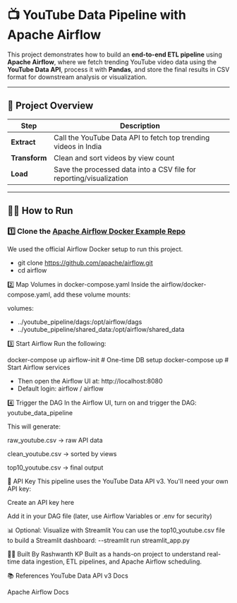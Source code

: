 # 📺 YouTube Data Pipeline with Apache Airflow

This project demonstrates how to build an **end-to-end ETL pipeline** using **Apache Airflow**, where we fetch trending YouTube video data using the **YouTube Data API**, process it with **Pandas**, and store the final results in CSV format for downstream analysis or visualization.

---

## 🚀 Project Overview

| Step     | Description |
|----------|-------------|
| **Extract**  | Call the YouTube Data API to fetch top trending videos in India |
| **Transform** | Clean and sort videos by view count |
| **Load**      | Save the processed data into a CSV file for reporting/visualization |

---

## 🧑‍💻 How to Run

### 1️⃣ Clone the [Apache Airflow Docker Example Repo](https://github.com/apache/airflow)

We used the official Airflow Docker setup to run this project.

- git clone https://github.com/apache/airflow.git
- cd airflow

2️⃣ Map Volumes in docker-compose.yaml
Inside the airflow/docker-compose.yaml, add these volume mounts:

volumes:
  - ../youtube_pipeline/dags:/opt/airflow/dags
  - ../youtube_pipeline/shared_data:/opt/airflow/shared_data


3️⃣ Start Airflow
Run the following:

docker-compose up airflow-init     # One-time DB setup
docker-compose up                  # Start Airflow services

- Then open the Airflow UI at: http://localhost:8080
- Default login: airflow / airflow


4️⃣ Trigger the DAG
In the Airflow UI, turn on and trigger the DAG: youtube_data_pipeline

This will generate:

raw_youtube.csv → raw API data

clean_youtube.csv → sorted by views

top10_youtube.csv → final output


🔑 API Key
This pipeline uses the YouTube Data API v3. You'll need your own API key:

Create an API key here

Add it in your DAG file (later, use Airflow Variables or .env for security)


📊 Optional: Visualize with Streamlit
You can use the top10_youtube.csv file to build a Streamlit dashboard:
--streamlit run streamlit_app.py

👨‍💻 Built By
Rashwanth KP
Built as a hands-on project to understand real-time data ingestion, ETL pipelines, and Apache Airflow scheduling.

📚 References
YouTube Data API v3 Docs

Apache Airflow Docs